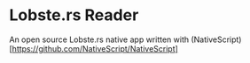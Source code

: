 # Lobste.rs Reader

An open source Lobste.rs native app written with (NativeScript)[https://github.com/NativeScript/NativeScript]
